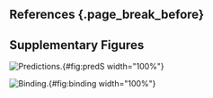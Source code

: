 ## References {.page_break_before}

<!-- Explicitly insert bibliography here -->
<div id="refs"></div>

## Supplementary Figures

![**Predictions.**](figureS1.svg "Figure S1"){#fig:predS width="100%"}

![**Binding.**](figureS2.svg "Figure S2"){#fig:binding width="100%"}
